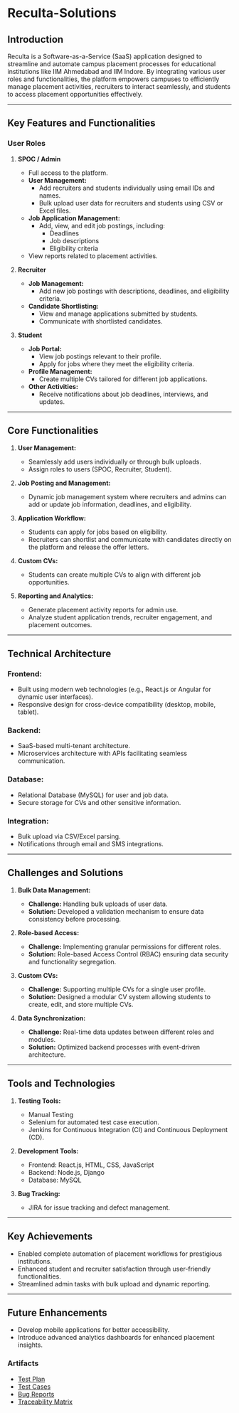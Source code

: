 # **Reculta-Solutions**

## **Introduction**
Reculta is a Software-as-a-Service (SaaS) application designed to streamline and automate campus placement processes for educational institutions like IIM Ahmedabad and IIM Indore. By integrating various user roles and functionalities, the platform empowers campuses to efficiently manage placement activities, recruiters to interact seamlessly, and students to access placement opportunities effectively.

---

## **Key Features and Functionalities**

### **User Roles**
1. **SPOC / Admin**
   - Full access to the platform.
   - **User Management:**
     - Add recruiters and students individually using email IDs and names.
     - Bulk upload user data for recruiters and students using CSV or Excel files.
   - **Job Application Management:**
     - Add, view, and edit job postings, including:
       - Deadlines
       - Job descriptions
       - Eligibility criteria
   - View reports related to placement activities.
   
2. **Recruiter**
   - **Job Management:**
     - Add new job postings with descriptions, deadlines, and eligibility criteria.
   - **Candidate Shortlisting:**
     - View and manage applications submitted by students.
     - Communicate with shortlisted candidates.
     
3. **Student**
   - **Job Portal:**
     - View job postings relevant to their profile.
     - Apply for jobs where they meet the eligibility criteria.
   - **Profile Management:**
     - Create multiple CVs tailored for different job applications.
   - **Other Activities:**
     - Receive notifications about job deadlines, interviews, and updates.

---

## **Core Functionalities**
1. **User Management:**
   - Seamlessly add users individually or through bulk uploads.
   - Assign roles to users (SPOC, Recruiter, Student).

2. **Job Posting and Management:**
   - Dynamic job management system where recruiters and admins can add or update job information, deadlines, and eligibility.

3. **Application Workflow:**
   - Students can apply for jobs based on eligibility.
   - Recruiters can shortlist and communicate with candidates directly on the platform and release the offer letters.

4. **Custom CVs:**
   - Students can create multiple CVs to align with different job opportunities.

5. **Reporting and Analytics:**
   - Generate placement activity reports for admin use.
   - Analyze student application trends, recruiter engagement, and placement outcomes.

---

## **Technical Architecture**
### **Frontend:**
- Built using modern web technologies (e.g., React.js or Angular for dynamic user interfaces).
- Responsive design for cross-device compatibility (desktop, mobile, tablet).

### **Backend:**
- SaaS-based multi-tenant architecture.
- Microservices architecture with APIs facilitating seamless communication.

### **Database:**
- Relational Database (MySQL) for user and job data.
- Secure storage for CVs and other sensitive information.

### **Integration:**
- Bulk upload via CSV/Excel parsing.
- Notifications through email and SMS integrations.

---

## **Challenges and Solutions**
1. **Bulk Data Management:**
   - **Challenge:** Handling bulk uploads of user data.
   - **Solution:** Developed a validation mechanism to ensure data consistency before processing.

2. **Role-based Access:**
   - **Challenge:** Implementing granular permissions for different roles.
   - **Solution:** Role-based Access Control (RBAC) ensuring data security and functionality segregation.

3. **Custom CVs:**
   - **Challenge:** Supporting multiple CVs for a single user profile.
   - **Solution:** Designed a modular CV system allowing students to create, edit, and store multiple CVs.

4. **Data Synchronization:**
   - **Challenge:** Real-time data updates between different roles and modules.
   - **Solution:** Optimized backend processes with event-driven architecture.

---

## **Tools and Technologies**
1. **Testing Tools:**
   - Manual Testing
   - Selenium for automated test case execution.
   - Jenkins for Continuous Integration (CI) and Continuous Deployment (CD).
   
2. **Development Tools:**
   - Frontend: React.js, HTML, CSS, JavaScript
   - Backend: Node.js, Django
   - Database: MySQL
   
3. **Bug Tracking:**
   - JIRA for issue tracking and defect management.

---

## **Key Achievements**
- Enabled complete automation of placement workflows for prestigious institutions.
- Enhanced student and recruiter satisfaction through user-friendly functionalities.
- Streamlined admin tasks with bulk upload and dynamic reporting.

---

## **Future Enhancements**
- Develop mobile applications for better accessibility.
- Introduce advanced analytics dashboards for enhanced placement insights.

### Artifacts
- [Test Plan](https://github.com/neha581/QA-Engineer-Portfolio/blob/main/Reculta-Solutions(SaaS-Application)/Test-Plan.md)
- [Test Cases](https://github.com/neha581/QA-Engineer-Portfolio/blob/main/Reculta-Solutions(SaaS-Application)/Test-Cases.md)
- [Bug Reports](https://github.com/neha581/QA-Engineer-Portfolio/blob/main/Reculta-Solutions(SaaS-Application)/Bug-Report.md)
- [Traceability Matrix](https://github.com/neha581/QA-Engineer-Portfolio/blob/main/Reculta-Solutions(SaaS-Application)/RTM.md)
